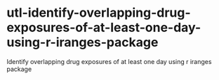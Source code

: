 # utl-identify-overlapping-drug-exposures-of-at-least-one-day-using-r-iranges-package
Identify overlapping drug exposures of at least one day using r iranges package
